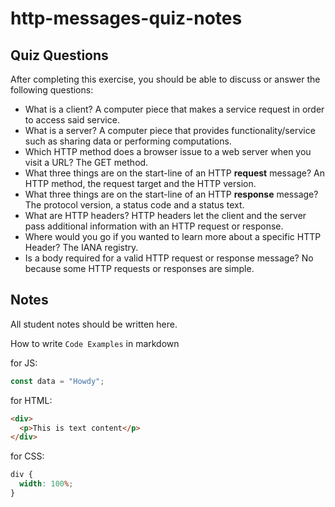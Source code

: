 # http-messages-quiz-notes

## Quiz Questions

After completing this exercise, you should be able to discuss or answer the following questions:

- What is a client?
A computer piece that makes a service request in order to access said service.
- What is a server?
A computer piece that provides functionality/service such as sharing data or performing computations.
- Which HTTP method does a browser issue to a web server when you visit a URL?
The GET method.
- What three things are on the start-line of an HTTP **request** message?
An HTTP method, the request target and the HTTP version.
- What three things are on the start-line of an HTTP **response** message?
The protocol version, a status code and a status text.
- What are HTTP headers?
HTTP headers let the client and the server pass additional information with an HTTP request or response.
- Where would you go if you wanted to learn more about a specific HTTP Header?
The IANA registry.
- Is a body required for a valid HTTP request or response message?
No because some HTTP requests or responses are simple.
## Notes

All student notes should be written here.


How to write `Code Examples` in markdown

for JS:

```javascript
const data = "Howdy";
```

for HTML:

```html
<div>
  <p>This is text content</p>
</div>
```

for CSS:

```css
div {
  width: 100%;
}
```
